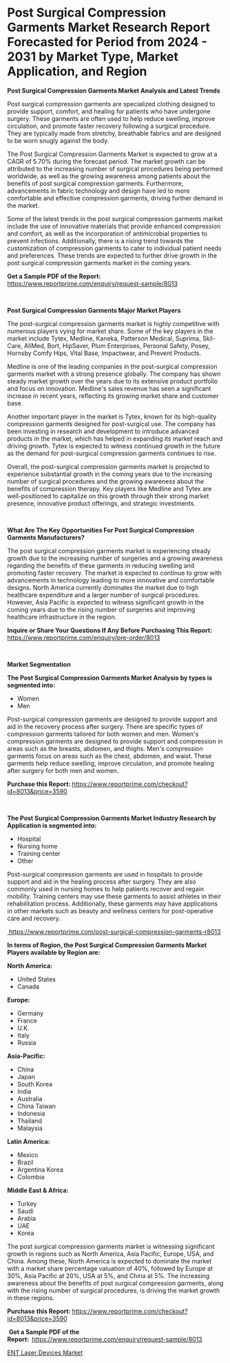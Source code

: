 <p><h1>Post Surgical Compression Garments Market Research Report Forecasted for Period from 2024 -  2031 by Market Type, Market Application, and Region</h1></p><p><strong>Post Surgical Compression Garments Market Analysis and Latest Trends</strong></p>
<p><p>Post surgical compression garments are specialized clothing designed to provide support, comfort, and healing for patients who have undergone surgery. These garments are often used to help reduce swelling, improve circulation, and promote faster recovery following a surgical procedure. They are typically made from stretchy, breathable fabrics and are designed to be worn snugly against the body.</p><p>The Post Surgical Compression Garments Market is expected to grow at a CAGR of 5.70% during the forecast period. The market growth can be attributed to the increasing number of surgical procedures being performed worldwide, as well as the growing awareness among patients about the benefits of post surgical compression garments. Furthermore, advancements in fabric technology and design have led to more comfortable and effective compression garments, driving further demand in the market.</p><p>Some of the latest trends in the post surgical compression garments market include the use of innovative materials that provide enhanced compression and comfort, as well as the incorporation of antimicrobial properties to prevent infections. Additionally, there is a rising trend towards the customization of compression garments to cater to individual patient needs and preferences. These trends are expected to further drive growth in the post surgical compression garments market in the coming years.</p></p>
<p><strong>Get a Sample PDF of the Report:&nbsp;</strong> <a href="https://www.reportprime.com/enquiry/request-sample/8013">https://www.reportprime.com/enquiry/request-sample/8013</a></p>
<p>&nbsp;</p>
<p><strong>Post Surgical Compression Garments Major Market Players</strong></p>
<p><p>The post-surgical compression garments market is highly competitive with numerous players vying for market share. Some of the key players in the market include Tytex, Medline, Kaneka, Patterson Medical, Suprima, Skil-Care, AliMed, Bort, HipSaver, Plum Enterprises, Personal Safety, Posey, Hornsby Comfy Hips, Vital Base, Impactwear, and Prevent Products.</p><p>Medline is one of the leading companies in the post-surgical compression garments market with a strong presence globally. The company has shown steady market growth over the years due to its extensive product portfolio and focus on innovation. Medline's sales revenue has seen a significant increase in recent years, reflecting its growing market share and customer base.</p><p>Another important player in the market is Tytex, known for its high-quality compression garments designed for post-surgical use. The company has been investing in research and development to introduce advanced products in the market, which has helped in expanding its market reach and driving growth. Tytex is expected to witness continued growth in the future as the demand for post-surgical compression garments continues to rise.</p><p>Overall, the post-surgical compression garments market is projected to experience substantial growth in the coming years due to the increasing number of surgical procedures and the growing awareness about the benefits of compression therapy. Key players like Medline and Tytex are well-positioned to capitalize on this growth through their strong market presence, innovative product offerings, and strategic investments.</p></p>
<p>&nbsp;</p>
<p><strong>What Are The Key Opportunities For Post Surgical Compression Garments Manufacturers?</strong></p>
<p><p>The post surgical compression garments market is experiencing steady growth due to the increasing number of surgeries and a growing awareness regarding the benefits of these garments in reducing swelling and promoting faster recovery. The market is expected to continue to grow with advancements in technology leading to more innovative and comfortable designs. North America currently dominates the market due to high healthcare expenditure and a larger number of surgical procedures. However, Asia Pacific is expected to witness significant growth in the coming years due to the rising number of surgeries and improving healthcare infrastructure in the region.</p></p>
<p><strong>Inquire or Share Your Questions If Any Before Purchasing This Report:</strong> <a href="https://www.reportprime.com/enquiry/pre-order/8013">https://www.reportprime.com/enquiry/pre-order/8013</a></p>
<p>&nbsp;</p>
<p><strong>Market Segmentation</strong></p>
<p><strong>The Post Surgical Compression Garments Market Analysis by types is segmented into:</strong></p>
<p><ul><li>Women</li><li>Men</li></ul></p>
<p><p>Post-surgical compression garments are designed to provide support and aid in the recovery process after surgery. There are specific types of compression garments tailored for both women and men. Women's compression garments are designed to provide support and compression in areas such as the breasts, abdomen, and thighs. Men's compression garments focus on areas such as the chest, abdomen, and waist. These garments help reduce swelling, improve circulation, and promote healing after surgery for both men and women.</p></p>
<p><strong>Purchase this Report:&nbsp;</strong><a href="https://www.reportprime.com/checkout?id=8013&price=3590">https://www.reportprime.com/checkout?id=8013&price=3590</a></p>
<p>&nbsp;</p>
<p><strong>The Post Surgical Compression Garments Market Industry Research by Application is segmented into:</strong></p>
<p><ul><li>Hospital</li><li>Nursing home</li><li>Training center</li><li>Other</li></ul></p>
<p><p>Post-surgical compression garments are used in hospitals to provide support and aid in the healing process after surgery. They are also commonly used in nursing homes to help patients recover and regain mobility. Training centers may use these garments to assist athletes in their rehabilitation process. Additionally, these garments may have applications in other markets such as beauty and wellness centers for post-operative care and recovery.</p></p>
<p><a href="https://www.reportprime.com/post-surgical-compression-garments-r8013">&nbsp;https://www.reportprime.com/post-surgical-compression-garments-r8013</a></p>
<p><strong>In terms of Region, the Post Surgical Compression Garments Market Players available by Region are:</strong></p>
<p>
    <p> <strong> North America: </strong>
        <ul>
            <li>United States</li>
            <li>Canada</li>
        </ul>
        </p> 
    <p> <strong> Europe: </strong>
        <ul>
            <li>Germany</li>
            <li>France</li>
            <li>U.K.</li>
            <li>Italy</li>
            <li>Russia</li>
        </ul>
        </p> 
    <p> <strong> Asia-Pacific: </strong>
        <ul>
            <li>China</li>
            <li>Japan</li>
            <li>South Korea</li>
            <li>India</li>
            <li>Australia</li>
            <li>China Taiwan</li>
            <li>Indonesia</li>
            <li>Thailand</li>
            <li>Malaysia</li>
        </ul>
        </p> 
    <p> <strong> Latin America: </strong>
        <ul>
            <li>Mexico</li>
            <li>Brazil</li>
            <li>Argentina Korea</li>
            <li>Colombia</li>
        </ul>
        </p> 
    <p> <strong> Middle East & Africa: </strong>
        <ul>
            <li>Turkey</li>
            <li>Saudi</li>
            <li>Arabia</li>
            <li>UAE</li>
            <li>Korea</li>
        </ul>
    </p>
    </p>
<p><p>The post surgical compression garments market is witnessing significant growth in regions such as North America, Asia Pacific, Europe, USA, and China. Among these, North America is expected to dominate the market with a market share percentage valuation of 40%, followed by Europe at 30%, Asia Pacific at 20%, USA at 5%, and China at 5%. The increasing awareness about the benefits of post surgical compression garments, along with the rising number of surgical procedures, is driving the market growth in these regions.</p></p>
<p><strong>Purchase this Report: </strong><a href="https://www.reportprime.com/checkout?id=8013&price=3590">https://www.reportprime.com/checkout?id=8013&price=3590</a></p>
<p>&nbsp;<strong>Get a Sample PDF of the Report:&nbsp;&nbsp;</strong><a href="https://www.reportprime.com/enquiry/request-sample/8013">https://www.reportprime.com/enquiry/request-sample/8013</a></p>
<p><strong></strong></p>
<p><p><a href="https://github.com/AnnChovey2023/Market-Research-Report-List-2/blob/main/ent-laser-devices-market.md">ENT Laser Devices Market</a></p></p>